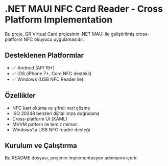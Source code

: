 # .NET MAUI NFC Card Reader - Cross Platform Implementation

Bu proje, QR Virtual Card projesinin .NET MAUI ile geliştirilmiş cross-platform NFC okuyucu uygulamasıdır.

## Desteklenen Platformlar
- ✅ Android (API 19+)
- ✅ iOS (iPhone 7+, Core NFC destekli)
- ✅ Windows (USB NFC Reader ile)

## Özellikler
- NFC kart okuma ve şifreli veri çözme
- ISO 20248 benzeri dijital imza doğrulama
- Cross-platform UI (XAML)
- MVVM pattern ile temiz mimari
- Windows'ta USB NFC reader desteği

## Kurulum ve Çalıştırma

Bu README dosyası, projenin implementasyon adımlarını içerir.

